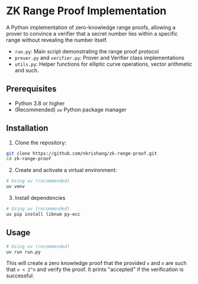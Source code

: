 # ZK Range Proof Implementation

A Python implementation of zero-knowledge range proofs, allowing a prover to convince a verifier that a secret number lies within a specific range without revealing the number itself.

- `run.py`: Main script demonstrating the range proof protocol
- `prover.py` and `verifier.py`: Prover and Verifier class implementations
- `utils.py`: Helper functions for elliptic curve operations, vector arithmetic and such.

## Prerequisites

- Python 3.8 or higher
- (Recommended) `uv` Python package manager

## Installation

1. Clone the repository:

```bash
git clone https://github.com/nkrishang/zk-range-proof.git
cd zk-range-proof
```

2. Create and activate a virtual environment:

```bash
# Using uv (recommended)
uv venv
```

3. Install dependencies

```bash
# Using uv (recommended)
uv pip install libnum py-ecc
```

## Usage

```bash
# Using uv (recommended)
uv run run.py
```

This will create a zero knowledge proof that the provided `v` and `n` are such that `v < 2^n` and verify the proof. It prints "accepted" if the verification is successful.
